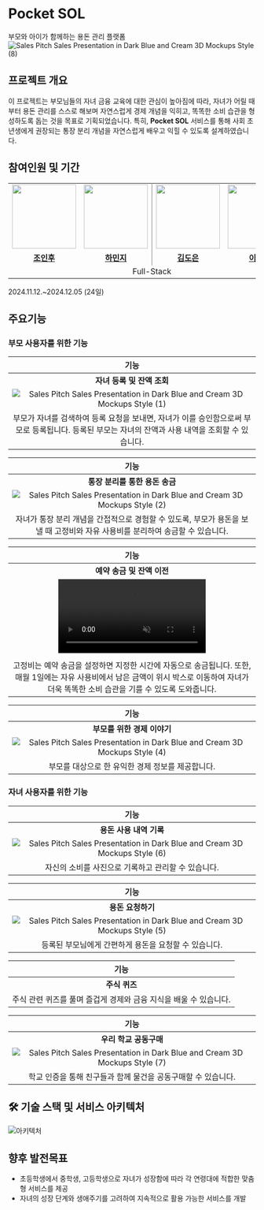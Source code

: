 # Pocket SOL
부모와 아이가 함께하는 용돈 관리 플랫폼
![Sales Pitch Sales Presentation in Dark Blue and Cream 3D Mockups Style (8)](https://github.com/user-attachments/assets/ced21400-1151-4b79-9dd3-8b3f9c9bf31d)

## 프로젝트 개요
이 프로젝트는 부모님들의 자녀 금융 교육에 대한 관심이 높아짐에 따라, 자녀가 어릴 때부터 용돈 관리를 스스로 해보며 자연스럽게 경제 개념을 익히고, 똑똑한 소비 습관을 형성하도록 돕는 것을 목표로 기획되었습니다. 특히, **Pocket SOL** 서비스를 통해 사회 초년생에게 권장되는 통장 분리 개념을 자연스럽게 배우고 익힐 수 있도록 설계하였습니다.


## 참여인원 및 기간
<table style="border: 0.5 solid gray">
 <tr>
    <td align="center"><a href="https://github.com/inhooinu"><img src="https://avatars.githubusercontent.com/inhooinu" width="130px;" alt=""></td>
    <td align="center" style="border-right : 0.5px solid gray"><a href="https://github.com/0321minji"><img src="https://avatars.githubusercontent.com/0321minji" width="130px;" alt=""></td>
    <td align="center"><a href="https://github.com/doeuni"><img src="https://avatars.githubusercontent.com/doeuni" width="130px;" alt=""></td>
    <td align="center" style="border-right : 0.5px solid gray"><a href="https://github.com/MINO1020"><img src="https://avatars.githubusercontent.com/MINO1020" width="130px;" alt=""></td>

  </tr>
  <tr>
    <td align="center"><a href="https://github.com/inhooinu"><b>조인후</b></td>
    <td align="center"style="border-right : 0.5px solid gray"><a href="https://github.com/0321minji" ><b>하민지</b></td>
    <td align="center"><a href="https://github.com/doeuni"><b>김도은</b></td>
    <td align="center"style="border-right : 0.5px solid gray"><a href="https://github.com/MINO1020" ><b>이민호</b></td>
  </tr>

  <tr>
    <td align = "center" colspan = "4" style="border-right : 0.5px solid gray">Full-Stack</td>
  </tr>
</table>

2024.11.12.~2024.12.05 (24일)

## 주요기능
### **부모 사용자를 위한 기능**
| 기능 |
|:----:|
| **자녀 등록 및 잔액 조회** |
| ![Sales Pitch Sales Presentation in Dark Blue and Cream 3D Mockups Style (1)](https://github.com/user-attachments/assets/17efd241-0b5a-4d05-888d-48f1a6a05075) |
| 부모가 자녀를 검색하여 등록 요청을 보내면, 자녀가 이를 승인함으로써 부모로 등록됩니다. 등록된 부모는 자녀의 잔액과 사용 내역을 조회할 수 있습니다. |


| 기능 |
|:----:|
| **통장 분리를 통한 용돈 송금** |
| ![Sales Pitch Sales Presentation in Dark Blue and Cream 3D Mockups Style (2)](https://github.com/user-attachments/assets/039102fd-fde3-4946-a29c-c063b9661c8b) |
| 자녀가 통장 분리 개념을 간접적으로 경험할 수 있도록, 부모가 용돈을 보낼 때 고정비와 자유 사용비를 분리하여 송금할 수 있습니다. |


| 기능 |
|:----:|
| **예약 송금 및 잔액 이전** |
| <video src="https://user-images.githubusercontent.com/your-user-id/your-repo/assets/ad4cdbd5-a987-4a14-af83-2f88918b5f4c" controls="controls" muted="muted" playsinline="playsinline">
</video> |
| 고정비는 예약 송금을 설정하면 지정한 시간에 자동으로 송금됩니다. 또한, 매월 1일에는 자유 사용비에서 남은 금액이 위시 박스로 이동하여 자녀가 더욱 똑똑한 소비 습관을 기를 수 있도록 도와줍니다. |



| 기능 |
|:----:|
| **부모를 위한 경제 이야기** |
| ![Sales Pitch Sales Presentation in Dark Blue and Cream 3D Mockups Style (4)](https://github.com/user-attachments/assets/4c226840-0dcc-4c9d-af15-9810056fe0f7) |
| 부모를 대상으로 한 유익한 경제 정보를 제공합니다. |

### **자녀 사용자를 위한 기능**

| 기능 |
|:----:|
| **용돈 사용 내역 기록** |
| ![Sales Pitch Sales Presentation in Dark Blue and Cream 3D Mockups Style (6)](https://github.com/user-attachments/assets/301292c2-4f19-4b6b-98ed-bdf4fb4f60d5) |
| 자신의 소비를 사진으로 기록하고 관리할 수 있습니다. |

| 기능 |
|:----:|
| **용돈 요청하기** |
| ![Sales Pitch Sales Presentation in Dark Blue and Cream 3D Mockups Style (5)](https://github.com/user-attachments/assets/d440cc7b-7cc8-4c6f-a80a-0470471d15fb) |
| 등록된 부모님에게 간편하게 용돈을 요청할 수 있습니다. |

| 기능 |
|:----:|
| **주식 퀴즈** |
| 주식 관련 퀴즈를 풀며 즐겁게 경제와 금융 지식을 배울 수 있습니다. |

| 기능 |
|:----:|
| **우리 학교 공동구매** |
| ![Sales Pitch Sales Presentation in Dark Blue and Cream 3D Mockups Style (7)](https://github.com/user-attachments/assets/aac9d2e1-f6e1-4898-944d-dea8112257e6) |
| 학교 인증을 통해 친구들과 함께 물건을 공동구매할 수 있습니다. |
## 🛠 기술 스택 및 서비스 아키텍처
![아키텍처](https://github.com/user-attachments/assets/1641dc9d-0f05-4de0-a392-78d4c7ed3f49)

## 향후 발전목표
* 초등학생에서 중학생, 고등학생으로 자녀가 성장함에 따라 각 연령대에 적합한 맞춤형 서비스를 제공
* 자녀의 성장 단계와 생애주기를 고려하여 지속적으로 활용 가능한 서비스를 개발

